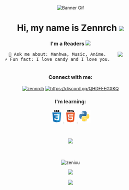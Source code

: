 <div align= "center">
<p align = "center"><img src="https://media1.tenor.com/m/zL60WE-hYV8AAAAd/welcome.gif" alt="Banner Gif" width= "50%"</>
</p><h1 align="center">Hi, my name is Zennrch <img src="https://media.giphy.com/media/mGcNjsfWAjY5AEZNw6/giphy.gif" width="50"></h1>
<h3 align="center">I'm a Readers <img src="https://transmemes.netlify.app/~media/menhera-kun/transparent/352442238.png" width= "5%"></h3>
<img src="https://w.wallha.com/ws/14/dolv3CFR.png" width="20%" align="right" />
<pre>
  💬 Ask me about: Manhwa, Music, Anime.
  ⚡ Fun fact: I love candy and I love you.
  
  
</pre>
<h3 align="center">Connect with me:</h3>
<p align="center">
<a href="https://instagram.com/zennrch" target="blank"><img align="center" src="https://raw.githubusercontent.com/rahuldkjain/github-profile-readme-generator/master/src/images/icons/Social/instagram.svg" alt="zennrch" height="30" width="40" /></a>
<a href="https://discord.gg/https://discord.gg/QHDFEEGXKQ" target="blank"><img align="center" src="https://raw.githubusercontent.com/rahuldkjain/github-profile-readme-generator/master/src/images/icons/Social/discord.svg" alt="https://discord.gg/QHDFEEGXKQ" height="30" width="40" /></a>
</p>

<h3 align="center">I'm learning:</h3>
<p align="center"> <a href="https://www.w3schools.com/css/" target="_blank" rel="noreferrer"> <img src="https://raw.githubusercontent.com/devicons/devicon/master/icons/css3/css3-original-wordmark.svg" alt="css3" width="40" height="40"/> </a> <a href="https://www.w3.org/html/" target="_blank" rel="noreferrer"> <img src="https://raw.githubusercontent.com/devicons/devicon/master/icons/html5/html5-original-wordmark.svg" alt="html5" width="40" height="40"/> </a> <a href="https://www.python.org" target="_blank" rel="noreferrer"> <img src="https://raw.githubusercontent.com/devicons/devicon/master/icons/python/python-original.svg" alt="python" width="40" height="40"/> </a> </p>
<br><br>
<img src="https://raw.githubusercontent.com/innng/innng/master/assets/kyubey.gif" height="40" />
<br><br><br>
<p><img align="center" src="https://github-readme-stats.vercel.app/api/top-langs?username=zenixu&show_icons=true&theme=midnight_purple" alt="zenixu" /></p>

![](https://github-readme-stats.vercel.app/api?username=Zenixu&theme=midnight-purple&hide_border=false&include_all_commits=false&count_private=false)

![](https://github-contributor-stats.vercel.app/api?username=Zenixu&limit=5&theme=midnight-purple&combine_all_yearly_contributions=true)

</div>
